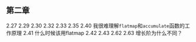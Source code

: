 ## 第二章

2.27
2.29
2.30
2.32
2.33
2.35
2.40 我很难理解`flatmap`和`accumulate`函数的工作原理
2.41 什么时候该用flatmap
2.42
2.43
2.62
2.63 增长阶为什么不同？

